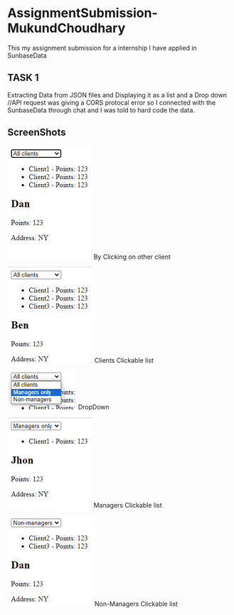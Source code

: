 # AssignmentSubmission-MukundChoudhary
This my assignment submission for a internship I have applied in SunbaseData

## TASK 1
Extracting Data from JSON files and Displaying it as a list and a Drop down 
//API request was giving a CORS protocal error so I connected with the SunbaseData through chat and I was told to hard code the data.

## ScreenShots
![By Clicking on other client](https://raw.githubusercontent.com/hackorlyf/AssignmentSubmission-MukundChoudhary/main/SS/By%20Clicking%20on%20other%20client.png)
By Clicking on other client

![Clients Clickable list](https://raw.githubusercontent.com/hackorlyf/AssignmentSubmission-MukundChoudhary/main/SS/Clients%20Clickable%20list.png)
Clients Clickable list

![DropDown](https://raw.githubusercontent.com/hackorlyf/AssignmentSubmission-MukundChoudhary/main/SS/DropDown.png)
DropDown

![Managers Clickable list](https://raw.githubusercontent.com/hackorlyf/AssignmentSubmission-MukundChoudhary/main/SS/Managers%20Clickable%20list.png)
Managers Clickable list

![Non-Managers Clickable list](https://raw.githubusercontent.com/hackorlyf/AssignmentSubmission-MukundChoudhary/main/SS/Non-Managers%20Clickable%20list.png)
Non-Managers Clickable list

